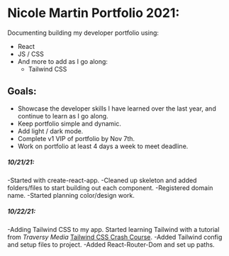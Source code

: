 # Nicole Martin Portfolio 2021:
Documenting building my developer portfolio using:
- React
- JS / CSS
- And more to add as I go along:
    - Tailwind CSS

## Goals:
- Showcase the developer skills I have learned over the last year, and continue to learn as I go along. 
- Keep portfolio simple and dynamic.
- Add light / dark mode.
- Complete v1 VIP of portfolio by Nov 7th. 
- Work on portfolio at least 4 days a week to meet deadline.

##### 10/21/21:
-Started with create-react-app. 
-Cleaned up skeleton and added folders/files to start building out each component. 
-Registered domain name. 
-Started planning color/design work.

##### 10/22/21:
-Adding Tailwind CSS to my app. Started learning Tailwind with a tutorial from *Traversy Media* [Tailwind CSS Crash Course](https://www.youtube.com/watch?v=UBOj6rqRUME).
-Added Tailwind config and setup files to project.
-Added React-Router-Dom and set up paths.


